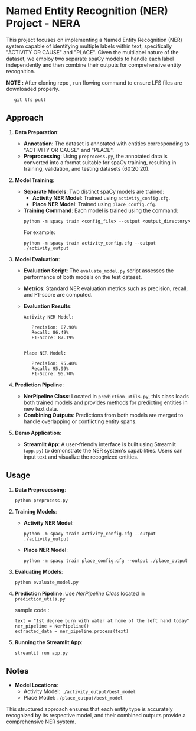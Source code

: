 # Named Entity Recognition (NER) Project - NERA

This project focuses on implementing a Named Entity Recognition (NER) system capable of identifying multiple labels within text, specifically "ACTIVITY OR CAUSE" and "PLACE". Given the multilabel nature of the dataset, we employ two separate spaCy models to handle each label independently and then combine their outputs for comprehensive entity recognition.

**NOTE :** After cloning repo , run flowing command to ensure LFS files are downloaded properly.

   ```
      git lfs pull
   ```

## Approach

1. **Data Preparation**:
   - **Annotation**: The dataset is annotated with entities corresponding to "ACTIVITY OR CAUSE" and "PLACE".
   - **Preprocessing**: Using `preprocess.py`, the annotated data is converted into a format suitable for spaCy training, resulting in training, validation, and testing datasets (60:20:20).

2. **Model Training**:
   - **Separate Models**: Two distinct spaCy models are trained:
     - **Activity NER Model**: Trained using `activity_config.cfg`.
     - **Place NER Model**: Trained using `place_config.cfg`.
   - **Training Command**: Each model is trained using the command:
     ```
     python -m spacy train <config_file> --output <output_directory>
     ```
     For example:
     ```
     python -m spacy train activity_config.cfg --output ./activity_output
     ```

3. **Model Evaluation**:
   - **Evaluation Script**: The `evaluate_model.py` script assesses the performance of both models on the test dataset.
   - **Metrics**: Standard NER evaluation metrics such as precision, recall, and F1-score are computed.
   - **Evaluation Results**:

         Activity NER Model:

            Precision: 87.90%
            Recall: 86.49%
            F1-Score: 87.19%


         Place NER Model:

            Precision: 95.40%
            Recall: 95.99%
            F1-Score: 95.70%

4. **Prediction Pipeline**:
   - **NerPipeline Class**: Located in `prediction_utils.py`, this class loads both trained models and provides methods for predicting entities in new text data.
   - **Combining Outputs**: Predictions from both models are merged to handle overlapping or conflicting entity spans.

5. **Demo Application**:
   - **Streamlit App**: A user-friendly interface is built using Streamlit (`app.py`) to demonstrate the NER system's capabilities. Users can input text and visualize the recognized entities.

## Usage

1. **Data Preprocessing**:
   ```
   python preprocess.py
   ```


2. **Training Models**:
   - **Activity NER Model**:
     ```
     python -m spacy train activity_config.cfg --output ./activity_output
     ```
   - **Place NER Model**:
     ```
     python -m spacy train place_config.cfg --output ./place_output
     ```

3. **Evaluating Models**:
   ```
   python evaluate_model.py
   ```

4. **Prediction Pipeline**:
   Use *NerPipeline Class* located in `prediction_utils.py`

   sample code :
   ```
   text = "1st degree burn with water at home of the left hand today"
   ner_pipeline = NerPipeline()
   extracted_data = ner_pipeline.process(text)
   ```

5. **Running the Streamlit App**:
   ```
   streamlit run app.py
   ```


## Notes

- **Model Locations**:
  - Activity Model: `./activity_output/best_model`
  - Place Model: `./place_output/best_model`



This structured approach ensures that each entity type is accurately recognized by its respective model, and their combined outputs provide a comprehensive NER system. 